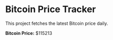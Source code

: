 # Bitcoin Price Tracker

This project fetches the latest Bitcoin price daily.

**Bitcoin Price:** $115213
